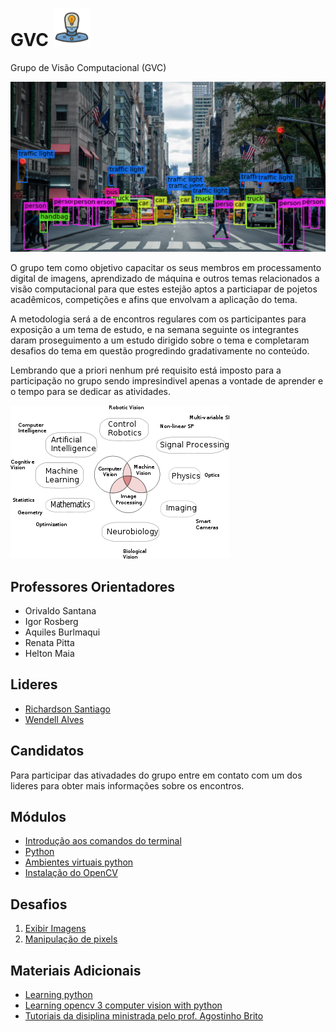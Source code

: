 # GVC <img src="./readme_imgs/robot-icon.png" alt="icon" width="60"/>

Grupo de Visão Computacional (GVC)

![computerVision](./readme_imgs/home.png)

O grupo tem como objetivo capacitar os seus membros em processamento digital de imagens, aprendizado de máquina e outros temas relacionados a visão computacional para que estes estejão aptos a particiapar de pojetos acadêmicos, competições e afins que envolvam a aplicação do tema.

A metodologia será a de encontros regulares com os participantes para exposição a um tema de estudo, e na semana seguinte os integrantes daram proseguimento a um estudo dirigido sobre o tema e completaram desafios do tema em questão progredindo gradativamente no conteúdo.

Lembrando que a priori nenhum pré requisito está imposto para a participação no grupo sendo impresindivel apenas a vontade de aprender e o tempo para se dedicar as atividades.

![fileds](./readme_imgs/computer-vision-fields.png)

## Professores Orientadores

* Orivaldo Santana
* Igor Rosberg
* Aquiles Burlmaqui
* Renata Pitta
* Helton Maia

## Lideres

* [Richardson Santiago](https://github.com/vanluwin)
* [Wendell Alves](https://github.com/wendellalves/)

## Candidatos

Para participar das ativadades do grupo entre em contato com um dos lideres para obter mais informações sobre os encontros.

## Módulos

* [Introdução aos comandos do terminal](https://github.com/Natalnet/ModulosDeEstudo/tree/master/Linux)
* [Python](https://github.com/Natalnet/ModulosDeEstudo/tree/master/Python/Basico)
* [Ambientes virtuais python](./tutoriais/pythonVirtualEnvs.md)
* [Instalação do OpenCV](./tutoriais/opencvInstalation.md)

## Desafios

1. [Exibir Imagens](./desafios/1_displayingImages.md)
1. [Manipulação de pixels](./desafios/2_pixelManipulation.md)

## Materiais Adicionais

* [Learning python](https://www.packtpub.com/packt/free-ebook/learning-python)
* [Learning opencv 3 computer vision with python](https://www.packtpub.com/free-ebook/opencv-python)
* [Tutoriais da disiplina ministrada pelo prof. Agostinho Brito](https://agostinhobritojr.github.io/tutorial/pdi/)
